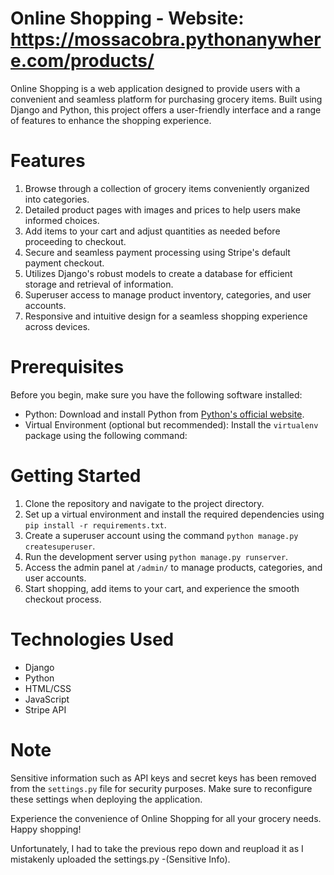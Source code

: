 # Online Shopping - Website: https://mossacobra.pythonanywhere.com/products/

Online Shopping is a web application designed to provide users with a convenient and seamless platform for purchasing grocery items. Built using Django and Python, this project offers a user-friendly interface and a range of features to enhance the shopping experience.

# Features

1. Browse through a collection of grocery items conveniently organized into categories.
2. Detailed product pages with images and prices to help users make informed choices.
3. Add items to your cart and adjust quantities as needed before proceeding to checkout.
4. Secure and seamless payment processing using Stripe's default payment checkout.
5. Utilizes Django's robust models to create a database for efficient storage and retrieval of information.
6. Superuser access to manage product inventory, categories, and user accounts.
7. Responsive and intuitive design for a seamless shopping experience across devices.

# Prerequisites

Before you begin, make sure you have the following software installed:

- Python: Download and install Python from [Python's official website](https://www.python.org/downloads/).
- Virtual Environment (optional but recommended): Install the `virtualenv` package using the following command:

# Getting Started

1. Clone the repository and navigate to the project directory.
2. Set up a virtual environment and install the required dependencies using `pip install -r requirements.txt`.
3. Create a superuser account using the command `python manage.py createsuperuser`.
4. Run the development server using `python manage.py runserver`.
5. Access the admin panel at `/admin/` to manage products, categories, and user accounts.
6. Start shopping, add items to your cart, and experience the smooth checkout process.

# Technologies Used

- Django
- Python
- HTML/CSS
- JavaScript
- Stripe API

# Note

Sensitive information such as API keys and secret keys has been removed from the `settings.py` file for security purposes. Make sure to reconfigure these settings when deploying the application.

Experience the convenience of Online Shopping for all your grocery needs. Happy shopping!

Unfortunately, I had to take the previous repo down and reupload it as I mistakenly uploaded the settings.py -(Sensitive Info). 
